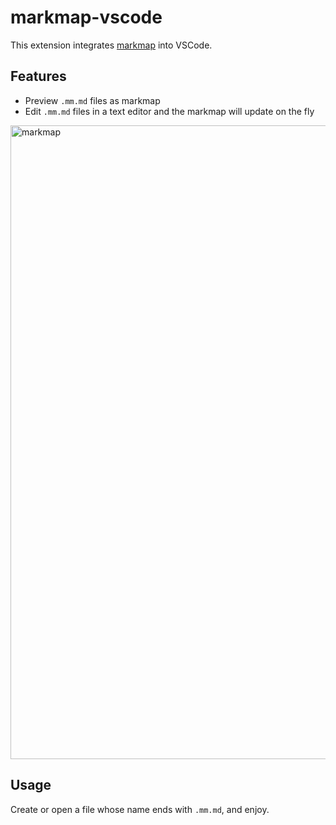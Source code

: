 # markmap-vscode

This extension integrates [markmap](https://markmap.js.org/) into VSCode.

## Features

- Preview `.mm.md` files as markmap
- Edit `.mm.md` files in a text editor and the markmap will update on the fly

<img width="1014" alt="markmap" src="https://user-images.githubusercontent.com/3139113/97068999-5f9e8480-15ff-11eb-8222-43d26cecade5.png">

## Usage

Create or open a file whose name ends with `.mm.md`, and enjoy.
